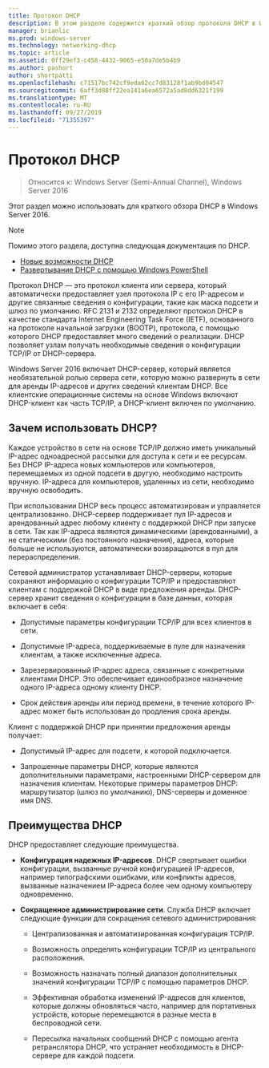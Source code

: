 ```yaml
---
title: Протокол DHCP
description: В этом разделе содержится краткий обзор протокола DHCP в Windows Server 2016.
manager: brianlic
ms.prod: windows-server
ms.technology: networking-dhcp
ms.topic: article
ms.assetid: 0ff29ef3-c458-4432-9065-e50a7de5b4b9
ms.author: pashort
author: shortpatti
ms.openlocfilehash: c71517bc742cf9eda62cc7d83128f1ab9bd04547
ms.sourcegitcommit: 6aff3d88ff22ea141a6ea6572a5ad8dd6321f199
ms.translationtype: MT
ms.contentlocale: ru-RU
ms.lasthandoff: 09/27/2019
ms.locfileid: "71355397"
---
```

# <a name="dynamic-host-configuration-protocol-dhcp"></a>Протокол DHCP

>Относится к: Windows Server (Semi-Annual Channel), Windows Server 2016

Этот раздел можно использовать для краткого обзора DHCP в Windows Server 2016.

> [!NOTE]
> Помимо этого раздела, доступна следующая документация по DHCP.
>
> - [Новые возможности DHCP](What-s-New-in-DHCP.md)
> - [Развертывание DHCP с помощью Windows PowerShell](dhcp-deploy-wps.md)

Протокол DHCP — это протокол клиента или сервера, который автоматически предоставляет узел протокола IP с его IP-адресом и другие связанные сведения о конфигурации, такие как маска подсети и шлюз по умолчанию. RFC 2131 и 2132 определяют протокол DHCP в качестве стандарта Internet Engineering Task Force (IETF), основанного на протоколе начальной загрузки (BOOTP), протокола, с помощью которого DHCP предоставляет много сведений о реализации. DHCP позволяет узлам получать необходимые сведения о конфигурации TCP/IP от DHCP-сервера.

Windows Server 2016 включает DHCP-сервер, который является необязательной ролью сервера сети, которую можно развернуть в сети для аренды IP-адресов и других сведений клиентам DHCP. Все клиентские операционные системы на основе Windows включают DHCP-клиент как часть TCP/IP, а DHCP-клиент включен по умолчанию.

## <a name="why-use-dhcp"></a>Зачем использовать DHCP?

Каждое устройство в сети на основе TCP/IP должно иметь уникальный IP-адрес одноадресной рассылки для доступа к сети и ее ресурсам. Без DHCP IP-адреса новых компьютеров или компьютеров, перемещаемых из одной подсети в другую, необходимо настроить вручную. IP-адреса для компьютеров, удаленных из сети, необходимо вручную освободить.

При использовании DHCP весь процесс автоматизирован и управляется централизованно. DHCP-сервер поддерживает пул IP-адресов и арендованный адрес любому клиенту с поддержкой DHCP при запуске в сети. Так как IP-адреса являются динамическими (арендованными), а не статическими (без постоянного назначения), адреса, которые больше не используются, автоматически возвращаются в пул для перераспределения.

Сетевой администратор устанавливает DHCP-серверы, которые сохраняют информацию о конфигурации TCP/IP и предоставляют клиентам с поддержкой DHCP в виде предложения аренды. DHCP-сервер хранит сведения о конфигурации в базе данных, которая включает в себя:

- Допустимые параметры конфигурации TCP/IP для всех клиентов в сети.

- Допустимые IP-адреса, поддерживаемые в пуле для назначения клиентам, а также исключенные адреса.

- Зарезервированный IP-адрес адреса, связанные с конкретными клиентами DHCP. Это обеспечивает единообразное назначение одного IP-адреса одному клиенту DHCP.

- Срок действия аренды или период времени, в течение которого IP-адрес может быть использован до продления срока аренды.

Клиент с поддержкой DHCP при принятии предложения аренды получает:

- Допустимый IP-адрес для подсети, к которой подключается.  
  
- Запрошенные параметры DHCP, которые являются дополнительными параметрами, настроенными DHCP-сервером для назначения клиентам. Некоторые примеры параметров DHCP: маршрутизатор (шлюз по умолчанию), DNS-серверы и доменное имя DNS.

## <a name="benefits-of-dhcp"></a>Преимущества DHCP

DHCP предоставляет следующие преимущества.

- **Конфигурация надежных IP-адресов**. DHCP свертывает ошибки конфигурации, вызванные ручной конфигурацией IP-адресов, например типографскими ошибками, или конфликты адресов, вызванные назначением IP-адреса более чем одному компьютеру одновременно.

- **Сокращенное администрирование сети**. Служба DHCP включает следующие функции для сокращения сетевого администрирования:

    - Централизованная и автоматизированная конфигурация TCP/IP.

    - Возможность определять конфигурации TCP/IP из центрального расположения.

    - Возможность назначать полный диапазон дополнительных значений конфигурации TCP/IP с помощью параметров DHCP.

    - Эффективная обработка изменений IP-адресов для клиентов, которые должны обновляться часто, например для портативных устройств, которые перемещаются в разные места в беспроводной сети.

    - Пересылка начальных сообщений DHCP с помощью агента ретранслятора DHCP, что устраняет необходимость в DHCP-сервере для каждой подсети.

